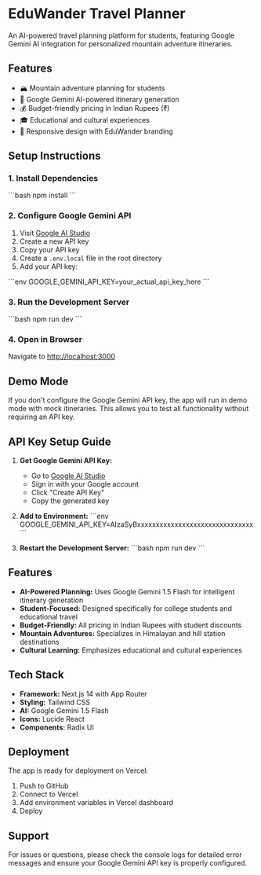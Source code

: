 # EduWander Travel Planner

An AI-powered travel planning platform for students, featuring Google Gemini AI integration for personalized mountain adventure itineraries.

## Features

- 🏔️ Mountain adventure planning for students
- 🤖 Google Gemini AI-powered itinerary generation
- 💰 Budget-friendly pricing in Indian Rupees (₹)
- 🎓 Educational and cultural experiences
- 📱 Responsive design with EduWander branding

## Setup Instructions

### 1. Install Dependencies

\`\`\`bash
npm install
\`\`\`

### 2. Configure Google Gemini API

1. Visit [Google AI Studio](https://makersuite.google.com/app/apikey)
2. Create a new API key
3. Copy your API key
4. Create a `.env.local` file in the root directory
5. Add your API key:

\`\`\`env
GOOGLE_GEMINI_API_KEY=your_actual_api_key_here
\`\`\`

### 3. Run the Development Server

\`\`\`bash
npm run dev
\`\`\`

### 4. Open in Browser

Navigate to [http://localhost:3000](http://localhost:3000)

## Demo Mode

If you don't configure the Google Gemini API key, the app will run in demo mode with mock itineraries. This allows you to test all functionality without requiring an API key.

## API Key Setup Guide

1. **Get Google Gemini API Key:**
   - Go to [Google AI Studio](https://makersuite.google.com/app/apikey)
   - Sign in with your Google account
   - Click "Create API Key"
   - Copy the generated key

2. **Add to Environment:**
   \`\`\`env
   GOOGLE_GEMINI_API_KEY=AIzaSyBxxxxxxxxxxxxxxxxxxxxxxxxxxxxxxx
   \`\`\`

3. **Restart the Development Server:**
   \`\`\`bash
   npm run dev
   \`\`\`

## Features

- **AI-Powered Planning:** Uses Google Gemini 1.5 Flash for intelligent itinerary generation
- **Student-Focused:** Designed specifically for college students and educational travel
- **Budget-Friendly:** All pricing in Indian Rupees with student discounts
- **Mountain Adventures:** Specializes in Himalayan and hill station destinations
- **Cultural Learning:** Emphasizes educational and cultural experiences

## Tech Stack

- **Framework:** Next.js 14 with App Router
- **Styling:** Tailwind CSS
- **AI:** Google Gemini 1.5 Flash
- **Icons:** Lucide React
- **Components:** Radix UI

## Deployment

The app is ready for deployment on Vercel:

1. Push to GitHub
2. Connect to Vercel
3. Add environment variables in Vercel dashboard
4. Deploy

## Support

For issues or questions, please check the console logs for detailed error messages and ensure your Google Gemini API key is properly configured.
